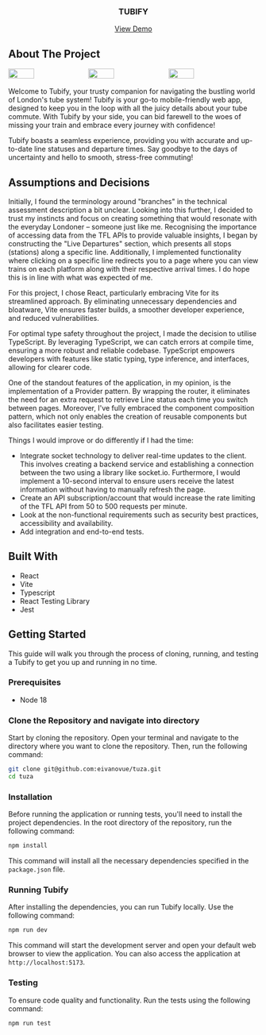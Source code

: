 <br />
<div align="center">

  <h3 align="center">TUBIFY</h3>

<a href="https://eivanovue.github.io/tuza/">View Demo</a>

</div>

## About The Project


<div style="display: flex; flex-wrap: nowrap; width: 100%;">
  <img src="https://i.ibb.co/gvBM2by/Tubify-Home-page.png" width="32%">
  <img src="https://i.ibb.co/rk0n4qL/Tubify-Live-Depratures-page.png" width="32%">
  <img src="https://i.ibb.co/PrkMd0v/Tubify-Arrivals-page-1.png" width="32%">
</div>

<br/>
Welcome to Tubify, your trusty companion for navigating the bustling world of London's tube system! Tubify is your go-to mobile-friendly web app, designed to keep you in the loop with all the juicy details about your tube commute. With Tubify by your side, you can bid farewell to the woes of missing your train and embrace every journey with confidence!

Tubify boasts a seamless experience, providing you with accurate and up-to-date line statuses and departure times. Say goodbye to the days of uncertainty and hello to smooth, stress-free commuting!

## Assumptions and Decisions

Initially, I found the terminology around "branches" in the technical assessment description a bit unclear. Looking into this further, I decided to trust my instincts and focus on creating something that would resonate with the everyday Londoner – someone just like me. Recognising the importance of accessing data from the TFL APIs to provide valuable insights, I began by constructing the "Live Departures" section, which presents all stops (stations) along a specific line. Additionally, I implemented functionality where clicking on a specific line redirects you to a page where you can view trains on each platform along with their respective arrival times. I do hope this is in line with what was expected of me.  

For this project, I chose React, particularly embracing Vite for its streamlined approach. By eliminating unnecessary dependencies and bloatware, Vite ensures faster builds, a smoother developer experience, and reduced vulnerabilities.

For optimal type safety throughout the project, I made the decision to utilise TypeScript. By leveraging TypeScript, we can catch errors at compile time, ensuring a more robust and reliable codebase. TypeScript empowers developers with features like static typing, type inference, and interfaces, allowing for clearer code.

One of the standout features of the application, in my opinion, is the implementation of a Provider pattern. By wrapping the router, it eliminates the need for an extra request to retrieve Line status each time you switch between pages. Moreover, I've fully embraced the component composition pattern, which not only enables the creation of reusable components but also facilitates easier testing.

Things I would improve or do differently if I had the time:
* Integrate socket technology to deliver real-time updates to the client. This involves creating a backend service and establishing a connection between the two using a library like socket.io. Furthermore, I would implement a 10-second interval to ensure users receive the latest information without having to manually refresh the page.
* Create an API subscription/account that would increase the rate limiting of the TFL API from 50 to 500 requests per minute.
* Look at the non-functional requirements such as security best practices, accessibility and availability.
* Add integration and end-to-end tests.

## Built With

- React
- Vite
- Typescript
- React Testing Library
- Jest

## Getting Started

This guide will walk you through the process of cloning, running, and testing a Tubify to get you up and running in no time.

### Prerequisites

- Node 18

### Clone the Repository and navigate into directory

Start by cloning the repository. Open your terminal and navigate to the directory where you want to clone the repository. Then, run the following command:

```sh
git clone git@github.com:eivanovue/tuza.git
cd tuza
```

### Installation

Before running the application or running tests, you'll need to install the project dependencies. In the root directory of the repository, run the following command:

```sh
npm install
```

This command will install all the necessary dependencies specified in the `package.json` file.

### Running Tubify

After installing the dependencies, you can run Tubify locally. Use the following command:

```sh
npm run dev
```

This command will start the development server and open your default web browser to view the application. You can also access the application at `http://localhost:5173`.

### Testing

To ensure code quality and functionality. Run the tests using the following command:

```sh
npm run test
```
